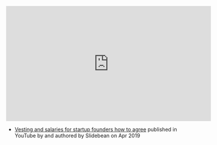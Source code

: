 <iframe width="560" height="315" src="https://www.youtube.com/embed/afI25nIf9q0" title="YouTube video player" frameborder="0" allow="accelerometer; autoplay; clipboard-write; encrypted-media; gyroscope; picture-in-picture; web-share" allowfullscreen></iframe>

- [Vesting and salaries for startup founders how to agree](https://www.youtube.com/watch?v=afI25nIf9q0) published in YouTube by  and authored by Slidebean on Apr 2019


